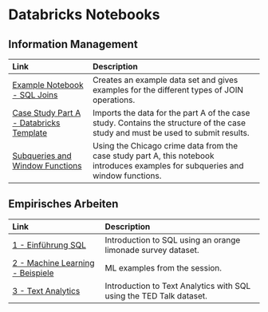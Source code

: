 # Databricks Notebooks

## Information Management

| Link | Description |
| :--- | :--- |
| [Example Notebook - SQL Joins](https://winf-hsos.github.io/databricks-notebooks/information-management/Example%20Notebook%20-%20SQL%20Joins.html) | Creates an example data set and gives examples for the different types of JOIN operations. |
| [Case Study Part A - Databricks Template](https://winf-hsos.github.io/databricks-notebooks/information-management/Template%20Case%20A%20Crimes%20in%20Chicago.html) | Imports the data for the part A of the case study. Contains the structure of the case study and must be used to submit results. |
| [Subqueries and Window Functions](https://winf-hsos.github.io/databricks-notebooks/information-management/Subqueries%20and%20Window%20Functions.html) | Using the Chicago crime data from the case study part A, this notebook introduces examples for subqueries and window functions. |

## Empirisches Arbeiten

| Link | Description |
| :--- | :--- |
| [1 - Einführung SQL](https://winf-hsos.github.io/databricks-notebooks/empirisches-arbeiten/1%20-%20Einf%C3%BChrung%20SQL.html) | Introduction to SQL using an orange limonade survey dataset. |
| [2 - Machine Learning - Beispiele](https://winf-hsos.github.io/databricks-notebooks/empirisches-arbeiten/2%20-%20Machine%20Learning%20-%20Beispiele.html) | ML examples from the session. |
| [3 - Text Analytics](https://winf-hsos.github.io/databricks-notebooks/empirisches-arbeiten/3%20-%20Text%20Analytics.html) | Introduction to Text Analytics with SQL using the TED Talk dataset. |



